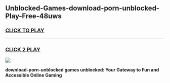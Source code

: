 
## Unblocked-Games-download-porn-unblocked-Play-Free-48uws
<h3>
<a href="https://premium76.site?title=download-porn-unblocked&ref=18A1">CLICK TO PLAY</a></h3>
<hr>

<h3>
<a href="https://premium76.site?title=download-porn-unblocked&ref=18A1">CLICK 2 PLAY</a>
  
</h3>

<a href="https://premium76.site?title=download-porn-unblocked&ref=18A1"><img src="https://clearcache.store/games.png"></a>


**download-porn-unblocked games unblocked: Your Gateway to Fun and Accessible Online Gaming**
